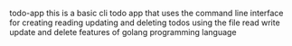 todo-app
this is a basic cli todo app that uses the command line interface for creating reading updating and deleting todos using the file read write update and delete features of golang programming language
